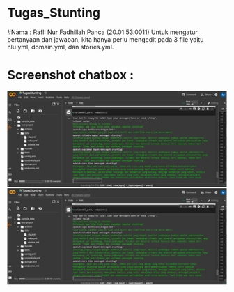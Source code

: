 # Tugas_Stunting
#Nama  : Rafli Nur Fadhillah Panca (20.01.53.0011)
Untuk mengatur pertanyaan dan jawaban, kita hanya perlu mengedit pada 3 file yaitu nlu.yml, domain.yml, dan stories.yml.


# Screenshot chatbox :
![Tampilan](https://github.com/Raflinfp/Tugas_Stunting/blob/main/gambar2.png)
![Tampilan](https://github.com/Raflinfp/Tugas_Stunting/blob/main/gambar2.png)
